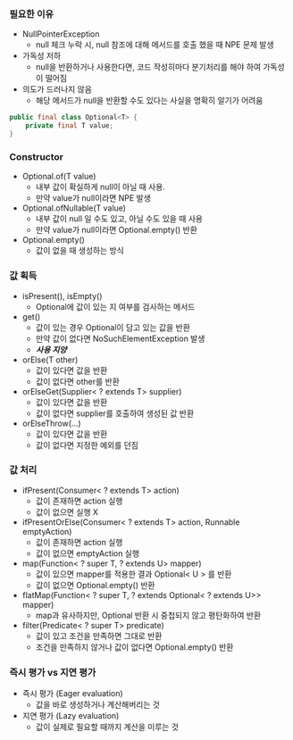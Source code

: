 ### 필요한 이유
- NullPointerException
	- null 체크 누락 시, null 참조에 대해 메서드를 호출 했을 때 NPE 문제 발생
- 가독성 저하
	- null을 반환하거나 사용한다면, 코드 작성히마다 분기처리를 해야 하여 가독성이 떨어짐
- 의도가 드러나지 않음
	- 해당 메서드가 null을 반환할 수도 있다는 사실을 명확히 알기가 어려움

```java
public final class Optional<T> {
	private final T value;
}
```

### Constructor
- Optional.of(T value)
	- 내부 값이 확실하게 null이 아닐 때 사용.
	- 만약 value가 null이라면 NPE 발생
- Optional.ofNullable(T value)
	- 내부 값이 null 일 수도 있고, 아닐 수도 있을 때 사용
	- 만약 value가 null이라면 Optional.empty() 반환
- Optional.empty()
	- 값이 없을 때 생성하는 방식

### 값 획득
- isPresent(), isEmpty()
	- Optional에 값이 있는 지 여부를 검사하는 메서드
- get()
	- 값이 있는 경우 Optional이 담고 있는 값을 반환
	- 만약 값이 없다면 NoSuchElementException 발생
	- ***사용 지양***
- orElse(T other)
	- 값이 있다면 값을 반환
	- 값이 없다면 other를 반환
- orElseGet(Supplier< ? extends T> supplier)
	- 값이 있다면 값을 반환
	- 값이 없다면 supplier를 호출하여 생성된 값 반환
- orElseThrow(...)
	- 값이 있다면 값을 반환
	- 값이 없다면 지정한 예외를 던짐

### 값 처리
- ifPresent(Consumer< ? extends T> action)
	- 값이 존재하면 action 실행
	- 값이 없으면 실행 X
- ifPresentOrElse(Consumer< ? extends T> action, Runnable emptyAction)
	- 값이 존재하면 action 실행
	- 값이 없으면 emptyAction 실행
- map(Function< ? super T, ? extends U> mapper)
	- 값이 있으면 mapper를 적용한 결과 Optional< U > 를 반환
	- 값이 없으면 Optional.empty() 반환
- flatMap(Function< ? super T, ? extends Optional< ? extends U>> mapper)
	- map과 유사하지만, Optional 반환 시 중첩되지 않고 평탄화하여 반환
- filter(Predicate< ? super T> predicate)
	- 값이 있고 조건을 만족하면 그대로 반환
	- 조건을 만족하지 않거나 값이 없다면 Optional.empty() 반환

### 즉시 평가 vs 지연 평가
- 즉시 평가 (Eager evaluation)
	- 값을 바로 생성하거나 계산해버리는 것
- 지연 평가 (Lazy evaluation)
	- 값이 실제로 필요할 때까지 계산을 미루는 것